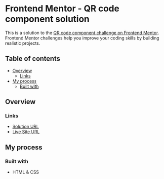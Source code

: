 # Frontend Mentor - QR code component solution

This is a solution to the [QR code component challenge on Frontend Mentor](https://www.frontendmentor.io/challenges/qr-code-component-iux_sIO_H). Frontend Mentor challenges help you improve your coding skills by building realistic projects. 

## Table of contents

- [Overview](#overview)
  - [Links](#links)
- [My process](#my-process)
  - [Built with](#built-with)

## Overview

### Links

- [Solution URL](https://www.frontendmentor.io/solutions/medium-rare-qr-code-component-6lot1cmB7d)
- [Live Site URL](https://mikeengidu1.netlify.app/)

## My process

### Built with

- HTML & CSS
